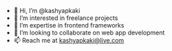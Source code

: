 - 👋 Hi, I’m @kashyapkaki
- 👀 I’m interested in freelance projects
- 🌱 I’m expertise in frontend frameworks
- 💞️ I’m looking to collaborate on web app development
- 📫 Reach me at kashyapkaki@live.com

<!---
kashyapkaki/kashyapkaki is a ✨ special ✨ repository because its `README.md` (this file) appears on your GitHub profile.
You can click the Preview link to take a look at your changes.
--->
